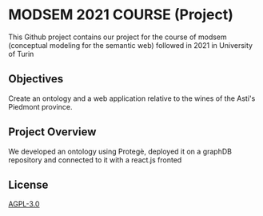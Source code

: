 # MODSEM 2021 COURSE (Project)

This Github project contains our project for the course of modsem (conceptual modeling for the semantic web) followed in 2021 in University of Turin

## Objectives

Create an ontology and a web application relative to the wines of the Asti's Piedmont province.

## Project Overview
We developed an ontology using Protegè, deployed it on a graphDB repository and connected to it with a react.js fronted
## License
[AGPL-3.0](https://choosealicense.com/licenses/agpl-3.0/)
